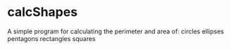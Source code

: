 # calcShapes

A simple program for calculating the perimeter and area of: 
  circles
  ellipses
  pentagons
  rectangles
  squares
